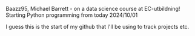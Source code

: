 Baazz95, Michael Barrett - on a data science course at EC-utbildning!
Starting Python programming from today 2024/10/01

I guess this is the start of my github that I'll be using to track projects etc.
